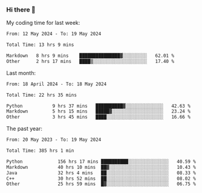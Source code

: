 ### Hi there 👋

My coding time for last week:

<!--START_SECTION:week-->

```txt
From: 12 May 2024 - To: 19 May 2024

Total Time: 13 hrs 9 mins

Markdown   8 hrs 9 mins    ███████████████▓░░░░░░░░░   62.01 %
Other      2 hrs 17 mins   ████▒░░░░░░░░░░░░░░░░░░░░   17.40 %
```

<!--END_SECTION:week-->

Last month:

<!--START_SECTION:month-->

```txt
From: 18 April 2024 - To: 18 May 2024

Total Time: 22 hrs 35 mins

Python           9 hrs 37 mins   ██████████▓░░░░░░░░░░░░░░   42.63 %
Markdown         5 hrs 15 mins   █████▓░░░░░░░░░░░░░░░░░░░   23.24 %
Other            3 hrs 45 mins   ████░░░░░░░░░░░░░░░░░░░░░   16.66 %
```

<!--END_SECTION:month-->

The past year:

<!--START_SECTION:year-->

```txt
From: 20 May 2023 - To: 19 May 2024

Total Time: 385 hrs 1 min

Python             156 hrs 17 mins ██████████░░░░░░░░░░░░░░░   40.59 %
Markdown           40 hrs 10 mins  ██▓░░░░░░░░░░░░░░░░░░░░░░   10.43 %
Java               32 hrs 4 mins   ██░░░░░░░░░░░░░░░░░░░░░░░   08.33 %
C++                30 hrs 52 mins  ██░░░░░░░░░░░░░░░░░░░░░░░   08.02 %
Other              25 hrs 59 mins  █▓░░░░░░░░░░░░░░░░░░░░░░░   06.75 %
```

<!--END_SECTION:year-->
